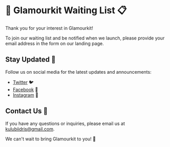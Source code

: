 # 🚀 Glamourkit Waiting List 📋

Thank you for your interest in Glamourkit!

To join our waiting list and be notified when we launch, please provide your email address in the form on our landing page.

## Stay Updated 📢

Follow us on social media for the latest updates and announcements:

- [Twitter](https://twitter.com/Glamourkitke) 🐦
- [Facebook](https://facebook.com/glamourkit) 📘
- [Instagram](https://www.instagram.com/glamourkitke/) 📸

## Contact Us 📧

If you have any questions or inquiries, please email us at [kulubiidris@gmail.com](mailto:kulubiidris@gmail.com).

We can't wait to bring Glamourkit to you! 🎉
